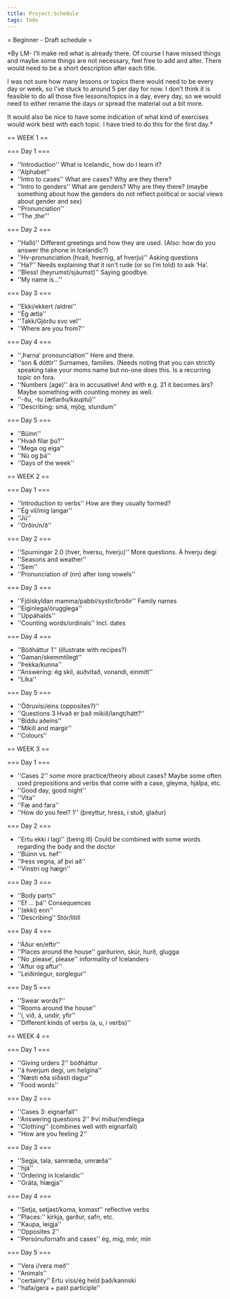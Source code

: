 ```yaml
---
title: Project:Schedule
tags: Todo
---
```


= Beginner - Draft schedule =

*By LM- I’ll make red what is already there. Of course I have missed things and maybe some things are not necessary, feel free to add and alter. There would need to be a short description after each title.

I was not sure how many lessons or topics there would need to be every day or week, so I’ve stuck to around 5 per day for now. I don’t think it is feasible to do all those five lessons/topics in a day, every day, so we would need to either rename the days or spread the material out a bit more.

It would also be nice to have some indication of what kind of exercises would work best with each topic. I have tried to do this for the first day.*

== WEEK 1 ==

=== Day 1 ===

* ''Introduction'' What is Icelandic, how do I learn it?
* ''Alphabet''
* ''Intro to cases'' What are cases? Why are they there?
* ''Intro to genders'' What are genders? Why are they there? (maybe something about how the genders do not reflect political or social views about gender and sex)
* ''Pronunciation''
* ''The ‚the‘''

=== Day 2 ===

* ''Halló'' Different greetings and how they are used. (Also: how do you answer the phone in Icelandic?)
* ''Hv-pronunciation (hvað, hvernig, af hverju)'' Asking questions
* ''Ha?'' Needs explaining that it isn’t rude (or so I’m told) to ask ‘Ha’.
* ''Bless! (heyrumst/sjáumst)'' Saying goodbye.
* ''My name is…''

=== Day 3 ===

* ''Ekki/ekkert /aldrei''
* ''Ég ætla''
* ''Takk/Gjörðu svo vel''
* ''Where are you from?''

=== Day 4 ===

* ''‚Þarna‘ pronounciation'' Here and there.
* ''son &amp; dóttir'' Surnames, families. (Needs noting that you can strictly speaking take your moms name but no-one does this. Is a recurring topic on fora.
* ''Numbers (age)'' ára in accusative! And with e.g. 21 it becomes árs? Maybe something with counting money as well.
* ''-ðu, -tu (ætlarðu/kauptu)''
* ''Describing: smá, mjög, stundum''

=== Day 5 ===

* ''Búinn''
* ''Hvað fílar þú?''
* ''Mega og eiga''
* ''Nú og þá''
* ''Days of the week''

== WEEK 2 ==

=== Day 1 ===

* ''Introduction to verbs'' How are they usually formed?
* ''Ég vil/mig langar''
* ''Jú''
* ''Orðin/n/ð''

=== Day 2 ===

* ''Spurningar 2.0 (hver, hversu, hverju)'' More questions. Á hverju degi
* ''Seasons and weather''
* ''Sem''
* ''Pronunciation of (nn) after long vowels''

=== Day 3 ===

* ''Fjölskyldan mamma/pabbi/systir/bróðir'' Family names
* ''Eiginlega/örugglega''
* ''Uppáhalds''
* ''Counting words/ordinals'' Incl. dates

=== Day 4 ===

* ''Bóðháttur 1'' (illustrate with recipes?)
* ''Gaman/skemmtilegt''
* ''Þekka/kunna''
* ''Answering: ég skil, auðvitað, vonandi, einmitt''
* ''Líka''

=== Day 5 ===

* ''Öðruvísi/eins (opposites?)''
* ''Questions 3 Hvað er það mikið/langt/hátt?''
* ''Bíddu aðeins''
* ''Mikill and margir''
* ''Colours''

== WEEK 3 ==

=== Day 1 ===

* ''Cases 2'' some more practice/theory about cases? Maybe some often used prepositions and verbs that come with a case, gleyma, hjálpa, etc.
* ''Good day, good night''
* ''Vita''
* ''Fæ and fara''
* ''How do you feel? 1'' (þreyttur, hress, í stuð, glaður)

=== Day 2 ===

* ''Ertu ekki í lagi'' (being ill) Could be combined with some words regarding the body and the doctor
* ''Búinn vs. hef''
* ''Þess vegna, af því að''
* ''Vinstri og hægri''

=== Day 3 ===

* ''Body parts''
* ''Ef … þá'' Consequences
* ''(ekki) enn''
* ''Describing'' Stór/lítill

=== Day 4 ===

* ''Áður en/eftir''
* ''Places around the house'' garðurinn, skúr, hurð, glugga
* ''No ‚please‘, please'' informality of Icelanders
* ''Aftur og aftur''
* ''Leiðinlegur, sorglegur''

=== Day 5 ===

* ''Swear words?''
* ''Rooms around the house''
* ''í, við, á, undir, yfir''
* ''Different kinds of verbs (a, u, i verbs)''

== WEEK 4 ==

=== Day 1 ===

* ''Giving orders 2'' bóðháttur
* ''á hverjum degi, um helgina''
* ''Næsti eða síðasti dagur''
* ''Food words''

=== Day 2 ===

* ''Cases 3: eignarfall''
* ''Answering questions 2'' Því miður/endilega
* ''Clothing'' (combines well with eignarfall)
* ''How are you feeling 2''

=== Day 3 ===

* ''Segja, tala, samræða, umræða''
* ''hjá''
* ''Ordering in Icelandic''
* ''Gráta, hlægja''

=== Day 4 ===

* ''Setja, setjast/koma, komast'' reflective verbs
* ''Places:'' kirkja, garður, safn, etc.
* ''Kaupa, leigja''
* ''Opposites 2''
* ''Persónufornafn and cases'' ég, mig, mér, mín

=== Day 5 ===

* ''Vera í/vera með''
* ''Animals''
* ''certainty'' Ertu viss/ég held það/kannski
* ''hafa/gera + past participle''
